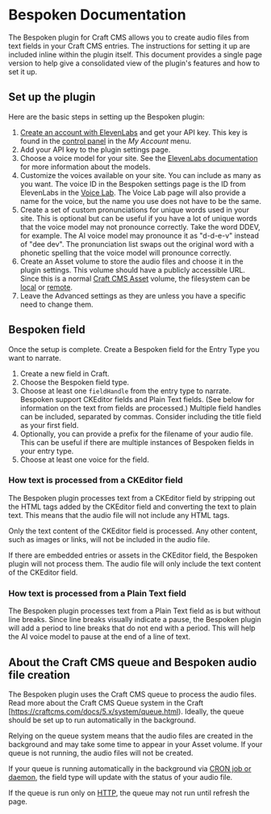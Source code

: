 # Bespoken Documentation

The Bespoken plugin for Craft CMS allows you to create audio files from text fields in your Craft CMS entries. The instructions for setting it up are included inline within the plugin itself. This document provides a single page version to help give a consolidated view of the plugin's features and how to set it up.

## Set up the plugin

Here are the basic steps in setting up the Bespoken plugin:

1. [Create an account with ElevenLabs](https://elevenlabs.io/?from=partnergomez2285) and get your API key. This key is found in the [control panel](https://elevenlabs.io/app/speech-synthesis/text-to-speech) in the _My Account_ menu.
2. Add your API key to the plugin settings page.
3. Choose a voice model for your site. See the [ElevenLabs documentation](https://elevenlabs.io/docs/speech-synthesis/models) for more information about the models. 
4. Customize the voices available on your site. You can include as many as you want. The voice ID in the Bespoken settings page is the ID from ElevenLabs in the [Voice Lab](https://elevenlabs.io/app/voice-lab). The Voice Lab page will also provide a name for the voice, but the name you use does not have to be the same.
5. Create a set of custom pronunciations for unique words used in your site. This is optional but can be useful if you have a lot of unique words that the voice model may not pronounce correctly. Take the word DDEV, for example. The AI voice model may pronounce it as "d-d-e-v" instead of "dee dev". The pronunciation list swaps out the original word with a phonetic spelling that the voice model will pronounce correctly.  
6. Create an Asset volume to store the audio files and choose it in the plugin settings. This volume should have a publicly accessible URL. Since this is a normal [Craft CMS Asset](https://craftcms.com/docs/5.x/reference/element-types/assets.html) volume, the filesystem can be [local](https://craftcms.com/docs/5.x/reference/element-types/assets.html#local-filesystems) or [remote](https://craftcms.com/docs/5.x/reference/element-types/assets.html#remote-filesystems).
7. Leave the Advanced settings as they are unless you have a specific need to change them.

## Bespoken field

Once the setup is complete. Create a Bespoken field for the Entry Type you want to narrate. 

1. Create a new field in Craft.
2. Choose the Bespoken field type.
3. Choose at least one `fieldHandle` from the entry type to narrate. Bespoken support CKEditor fields and Plain Text fields. (See below for information on the text from fields are processed.) Multiple field handles can be included, separated by commas. Consider including the title field as your first field.
4. Optionally, you can provide a prefix for the filename of your audio file. This can be useful if there are multiple instances of Bespoken fields in your entry type.
5. Choose at least one voice for the field. 

### How text is processed from a CKEditor field

The Bespoken plugin processes text from a CKEditor field by stripping out the HTML tags added by the CKEditor field and converting the text to plain text. This means that the audio file will not include any HTML tags.

Only the text content of the CKEditor field is processed. Any other content, such as images or links, will not be included in the audio file.

If there are embedded entries or assets in the CKEditor field, the Bespoken plugin will not process them. The audio file will only include the text content of the CKEditor field.

### How text is processed from a Plain Text field

The Bespoken plugin processes text from a Plain Text field as is but without line breaks. Since line breaks visually indicate a pause, the Bespoken plugin will add a period to line breaks that do not end with a period. This will help the AI voice model to pause at the end of a line of text.

## About the Craft CMS queue and Bespoken audio file creation

The Bespoken plugin uses the Craft CMS queue to process the audio files. Read more about the Craft CMS Queue system in the Craft [https://craftcms.com/docs/5.x/system/queue.html). Ideally, the queue should be set up to run automatically in the background.

Relying on the queue system means that the audio files are created in the background and may take some time to appear in your Asset volume. If your queue is not running, the audio files will not be created.

If your queue is running automatically in the background via [CRON job or daemon](https://craftcms.com/docs/5.x/system/queue.html#queue-runners), the field type will update with the status of your audio file. 

If the queue is run only on [HTTP](https://craftcms.com/docs/5.x/system/queue.html#http), the queue may not run until refresh the page.
